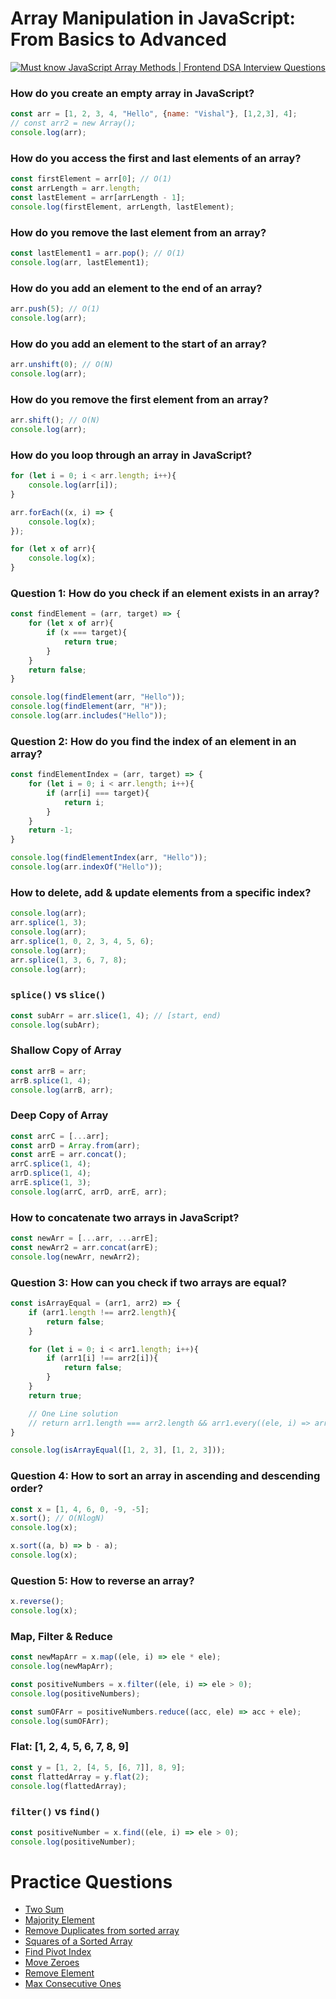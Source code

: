 # Array Manipulation in JavaScript: From Basics to Advanced
<p align="center">
  <a href="https://youtu.be/y1vuYL7DtPU">
  <img src="https://img.youtube.com/vi/y1vuYL7DtPU/0.jpg" alt="Must know JavaScript Array Methods | Frontend DSA Interview Questions" />
  </a>
</p>

### How do you create an empty array in JavaScript?
```javascript
const arr = [1, 2, 3, 4, "Hello", {name: "Vishal"}, [1,2,3], 4];
// const arr2 = new Array();
console.log(arr);
```

### How do you access the first and last elements of an array?
```javascript
const firstElement = arr[0]; // O(1)
const arrLength = arr.length;
const lastElement = arr[arrLength - 1];
console.log(firstElement, arrLength, lastElement);
```

### How do you remove the last element from an array?
```javascript
const lastElement1 = arr.pop(); // O(1)
console.log(arr, lastElement1);
```

### How do you add an element to the end of an array?
```javascript
arr.push(5); // O(1)
console.log(arr);
```

### How do you add an element to the start of an array?
```javascript
arr.unshift(0); // O(N)
console.log(arr);
```

### How do you remove the first element from an array?
```javascript
arr.shift(); // O(N)
console.log(arr);
```

### How do you loop through an array in JavaScript?
```javascript
for (let i = 0; i < arr.length; i++){
    console.log(arr[i]);
}

arr.forEach((x, i) => {
    console.log(x);
});

for (let x of arr){
    console.log(x);
}
```

### Question 1: How do you check if an element exists in an array?
```javascript
const findElement = (arr, target) => {
    for (let x of arr){
        if (x === target){
            return true;
        }
    }
    return false;
}

console.log(findElement(arr, "Hello"));
console.log(findElement(arr, "H"));
console.log(arr.includes("Hello"));
```

### Question 2: How do you find the index of an element in an array?
```javascript
const findElementIndex = (arr, target) => {
    for (let i = 0; i < arr.length; i++){
        if (arr[i] === target){
            return i;
        }
    }
    return -1;
}

console.log(findElementIndex(arr, "Hello"));
console.log(arr.indexOf("Hello"));
```

### How to delete, add & update elements from a specific index?
```javascript
console.log(arr);
arr.splice(1, 3);
console.log(arr);
arr.splice(1, 0, 2, 3, 4, 5, 6);
console.log(arr);
arr.splice(1, 3, 6, 7, 8);
console.log(arr);
```

### `splice()` vs `slice()`
```javascript
const subArr = arr.slice(1, 4); // [start, end)
console.log(subArr);
```

### Shallow Copy of Array
```javascript
const arrB = arr;
arrB.splice(1, 4);
console.log(arrB, arr);
```

### Deep Copy of Array
```javascript
const arrC = [...arr];
const arrD = Array.from(arr);
const arrE = arr.concat();
arrC.splice(1, 4);
arrD.splice(1, 4);
arrE.splice(1, 3);
console.log(arrC, arrD, arrE, arr);
```

### How to concatenate two arrays in JavaScript?
```javascript
const newArr = [...arr, ...arrE];
const newArr2 = arr.concat(arrE);
console.log(newArr, newArr2);
```

### Question 3: How can you check if two arrays are equal?
```javascript
const isArrayEqual = (arr1, arr2) => {
    if (arr1.length !== arr2.length){
        return false;
    }

    for (let i = 0; i < arr1.length; i++){
        if (arr1[i] !== arr2[i]){
            return false;
        }
    }
    return true;

    // One Line solution
    // return arr1.length === arr2.length && arr1.every((ele, i) => arr1[i] === arr2[i]);
}

console.log(isArrayEqual([1, 2, 3], [1, 2, 3]));
```

### Question 4: How to sort an array in ascending and descending order?
```javascript
const x = [1, 4, 6, 0, -9, -5];
x.sort(); // O(NlogN)
console.log(x);

x.sort((a, b) => b - a);
console.log(x);
```

### Question 5: How to reverse an array?
```javascript
x.reverse();
console.log(x);
```

### Map, Filter & Reduce
```javascript
const newMapArr = x.map((ele, i) => ele * ele);
console.log(newMapArr);

const positiveNumbers = x.filter((ele, i) => ele > 0);
console.log(positiveNumbers);

const sumOFArr = positiveNumbers.reduce((acc, ele) => acc + ele);
console.log(sumOFArr);
```

### Flat: [1, 2, 4, 5, 6, 7, 8, 9]
```javascript
const y = [1, 2, [4, 5, [6, 7]], 8, 9];
const flattedArray = y.flat(2);
console.log(flattedArray);
```

### `filter()` vs `find()`
```javascript
const positiveNumber = x.find((ele, i) => ele > 0);
console.log(positiveNumber);
```

# Practice Questions

- [Two Sum](https://leetcode.com/problems/two-sum/)
- [Majority Element](https://leetcode.com/problems/majority-element/)
- [Remove Duplicates from sorted array](https://leetcode.com/problems/remove-duplicates-from-sorted-array)
- [Squares of a Sorted Array](https://leetcode.com/problems/squares-of-a-sorted-array)
- [Find Pivot Index](https://leetcode.com/problems/find-pivot-index/)
- [Move Zeroes](https://leetcode.com/problems/move-zeroes)
- [Remove Element](https://leetcode.com/problems/remove-element)
- [Max Consecutive Ones](https://leetcode.com/problems/max-consecutive-ones/)